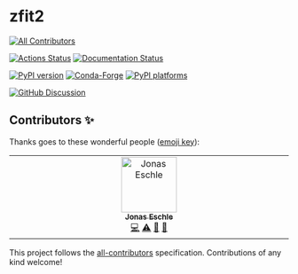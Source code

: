 # zfit2
<!-- ALL-CONTRIBUTORS-BADGE:START - Do not remove or modify this section -->
[![All Contributors](https://img.shields.io/badge/all_contributors-1-orange.svg?style=flat-square)](#contributors-)
<!-- ALL-CONTRIBUTORS-BADGE:END -->

[![Actions Status][actions-badge]][actions-link]
[![Documentation Status][rtd-badge]][rtd-link]

[![PyPI version][pypi-version]][pypi-link]
[![Conda-Forge][conda-badge]][conda-link]
[![PyPI platforms][pypi-platforms]][pypi-link]

[![GitHub Discussion][github-discussions-badge]][github-discussions-link]

<!-- SPHINX-START -->

<!-- prettier-ignore-start -->
[actions-badge]:            https://github.com/zfit/zfit2/workflows/CI/badge.svg
[actions-link]:             https://github.com/zfit/zfit2/actions
[conda-badge]:              https://img.shields.io/conda/vn/conda-forge/zfit2
[conda-link]:               https://github.com/conda-forge/zfit2-feedstock
[github-discussions-badge]: https://img.shields.io/static/v1?label=Discussions&message=Ask&color=blue&logo=github
[github-discussions-link]:  https://github.com/zfit/zfit2/discussions
[pypi-link]:                https://pypi.org/project/zfit2/
[pypi-platforms]:           https://img.shields.io/pypi/pyversions/zfit2
[pypi-version]:             https://img.shields.io/pypi/v/zfit2
[rtd-badge]:                https://readthedocs.org/projects/zfit2/badge/?version=latest
[rtd-link]:                 https://zfit2.readthedocs.io/en/latest/?badge=latest

<!-- prettier-ignore-end -->

## Contributors ✨

Thanks goes to these wonderful people ([emoji key](https://allcontributors.org/docs/en/emoji-key)):

<!-- ALL-CONTRIBUTORS-LIST:START - Do not remove or modify this section -->
<!-- prettier-ignore-start -->
<!-- markdownlint-disable -->
<table>
  <tbody>
    <tr>
      <td align="center" valign="top" width="14.28%"><a href="https://github.com/jonas-eschle"><img src="https://avatars.githubusercontent.com/u/17454848?v=4?s=100" width="100px;" alt="Jonas Eschle"/><br /><sub><b>Jonas Eschle</b></sub></a><br /><a href="https://github.com/zfit/zfit2/commits?author=jonas-eschle" title="Code">💻</a> <a href="https://github.com/zfit/zfit2/commits?author=jonas-eschle" title="Tests">⚠️</a> <a href="#projectManagement-jonas-eschle" title="Project Management">📆</a> <a href="#ideas-jonas-eschle" title="Ideas, Planning, & Feedback">🤔</a></td>
    </tr>
  </tbody>
</table>

<!-- markdownlint-restore -->
<!-- prettier-ignore-end -->

<!-- ALL-CONTRIBUTORS-LIST:END -->

This project follows the [all-contributors](https://github.com/all-contributors/all-contributors) specification. Contributions of any kind welcome!